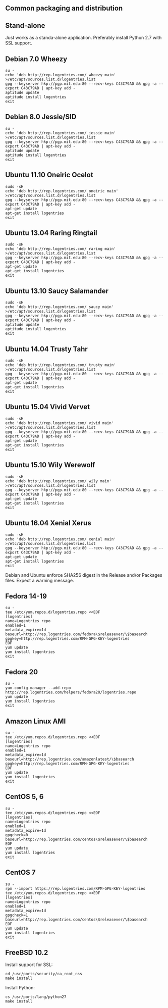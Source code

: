 Common packaging and distribution
---------------------------------


Stand-alone
-----------

Just works as a standa-alone application. Preferably install Python 2.7 with SSL support.


Debian 7.0 Wheezy
------------------

	su -
	echo 'deb http://rep.logentries.com/ wheezy main' >/etc/apt/sources.list.d/logentries.list
	gpg --keyserver hkp://pgp.mit.edu:80 --recv-keys C43C79AD && gpg -a --export C43C79AD | apt-key add -
	aptitude update
	aptitude install logentries
	exit


Debian 8.0 Jessie/SID
---------------------

	su -
	echo 'deb http://rep.logentries.com/ jessie main' >/etc/apt/sources.list.d/logentries.list
	gpg --keyserver hkp://pgp.mit.edu:80 --recv-keys C43C79AD && gpg -a --export C43C79AD | apt-key add -
	aptitude update
	aptitude install logentries
	exit


Ubuntu 11.10 Oneiric Ocelot
-----------------------------

	sudo -sH
	echo 'deb http://rep.logentries.com/ oneiric main' >/etc/apt/sources.list.d/logentries.list
	gpg --keyserver hkp://pgp.mit.edu:80 --recv-keys C43C79AD && gpg -a --export C43C79AD | apt-key add -
	apt-get update
	apt-get install logentries
	exit


Ubuntu 13.04 Raring Ringtail
-----------------------------

	sudo -sH
	echo 'deb http://rep.logentries.com/ raring main' >/etc/apt/sources.list.d/logentries.list
	gpg --keyserver hkp://pgp.mit.edu:80 --recv-keys C43C79AD && gpg -a --export C43C79AD | apt-key add -
	apt-get update
	apt-get install logentries
	exit


Ubuntu 13.10 Saucy Salamander
-----------------------------

	sudo -sH
	echo 'deb http://rep.logentries.com/ saucy main' >/etc/apt/sources.list.d/logentries.list
	gpg --keyserver hkp://pgp.mit.edu:80 --recv-keys C43C79AD && gpg -a --export C43C79AD | apt-key add -
	aptitude update
	aptitude install logentries
	exit


Ubuntu 14.04 Trusty Tahr
------------------------

	sudo -sH
	echo 'deb http://rep.logentries.com/ trusty main' >/etc/apt/sources.list.d/logentries.list
	gpg --keyserver hkp://pgp.mit.edu:80 --recv-keys C43C79AD && gpg -a --export C43C79AD | apt-key add -
	apt-get update
	apt-get install logentries
	exit


Ubuntu 15.04 Vivid Vervet
-------------------------

	sudo -sH
	echo 'deb http://rep.logentries.com/ vivid main' >/etc/apt/sources.list.d/logentries.list
	gpg --keyserver hkp://pgp.mit.edu:80 --recv-keys C43C79AD && gpg -a --export C43C79AD | apt-key add -
	apt-get update
	apt-get install logentries
	exit


Ubuntu 15.10 Wily Werewolf
--------------------------

	sudo -sH
	echo 'deb http://rep.logentries.com/ wily main' >/etc/apt/sources.list.d/logentries.list
	gpg --keyserver hkp://pgp.mit.edu:80 --recv-keys C43C79AD && gpg -a --export C43C79AD | apt-key add -
	apt-get update
	apt-get install logentries
	exit


Ubuntu 16.04 Xenial Xerus
-------------------------

	sudo -sH
	echo 'deb http://rep.logentries.com/ xenial main' >/etc/apt/sources.list.d/logentries.list
	gpg --keyserver hkp://pgp.mit.edu:80 --recv-keys C43C79AD && gpg -a --export C43C79AD | apt-key add -
	apt-get update
	apt-get install logentries
	exit

Debian and Ubuntu enforce SHA256 digest in the Release and/or Packages files. Expect a warning message.


Fedora 14-19
------------

	su -
	tee /etc/yum.repos.d/logentries.repo <<EOF
	[logentries]
	name=Logentries repo
	enabled=1
	metadata_expire=1d
	baseurl=http://rep.logentries.com/fedora\$releasever/\$basearch
	gpgkey=http://rep.logentries.com/RPM-GPG-KEY-logentries
	EOF
	yum update
	yum install logentries
	exit


Fedora 20
---------

	su -
	yum-config-manager --add-repo http://rep.logentries.com/helpers/fedora20/logentries.repo
	yum update
	yum install logentries
	exit


Amazon Linux AMI
-------------

	su -
	tee /etc/yum.repos.d/logentries.repo <<EOF
	[logentries]
	name=Logentries repo
	enabled=1
	metadata_expire=1d
	baseurl=http://rep.logentries.com/amazonlatest/\$basearch
	gpgkey=http://rep.logentries.com/RPM-GPG-KEY-logentries
	EOF
	yum update
	yum install logentries
	exit


CentOS 5, 6
-----------

	su -
	tee /etc/yum.repos.d/logentries.repo <<EOF
	[logentries]
	name=Logentries repo
	enabled=1
	metadata_expire=1d
	gpgcheck=0
	baseurl=http://rep.logentries.com/centos\$releasever/\$basearch
	EOF
	yum update
	yum install logentries
	exit


CentOS 7
--------

	su -
	rpm --import https://rep.logentries.com/RPM-GPG-KEY-logentries
	tee /etc/yum.repos.d/logentries.repo <<EOF
	[logentries]
	name=Logentries repo
	enabled=1
	metadata_expire=1d
	gpgcheck=1
	baseurl=http://rep.logentries.com/centos\$releasever/\$basearch
	EOF
	yum update
	yum install logentries
	exit


FreeBSD 10.2
------------

Install support for SSL:

	cd /usr/ports/security/ca_root_nss
	make install

Install Python:

	cs /usr/ports/lang/python27
	make install

